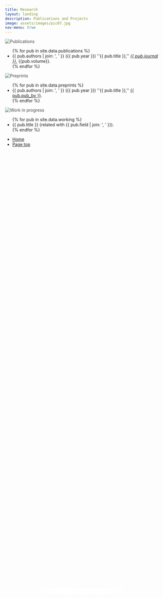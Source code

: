 ```yaml
---
title: Research
layout: landing
description: Publications and Projects
image: assets/images/pic07.jpg
nav-menu: true
---
```


<!-- Main -->
<div id="main">


<section id="four" class="spotlights">
	<section>
		<div class="image">
            <img src="{{ 'assets/images/network_communities.svg' | relative_url }}" alt="Publications" style="opacity: 0.8;" data-position="center center" />
            <h1 style="position: absolute; top: 50%; left: 50%; transform: translate(-50%, -50%); color:#ffffff; font-size: 2em; text-transform: uppercase; margin: 0;">Publications</h1>
        </div>
		<div class="content">
			<div class="inner">
				<ul class="alt">
					{% for pub in site.data.publications %}
						<li>{{ pub.authors | join: ', ' }} ({{ pub.year }}) ''{{ pub.title }},'' <em><a href="{{ pub.link }}">{{ pub.journal }}</a></em>, {{pub.volume}}.</li>
					{% endfor %}
				</ul>
			</div>
		</div>
	</section>
	<section>
		<div class="image">
            <img src="{{ 'assets/images/network_preprints.svg' | relative_url }}" alt="Preprints" style="opacity: 0.8;" data-position="top center" />
            <h1 style="position: absolute; top: 50%; left: 50%; transform: translate(-50%, -50%); color:#ffffff; font-size: 2em; text-transform: uppercase; margin: 0;">Preprints</h1>
        </div>
		<div class="content">
			<div class="inner">
				<ul class="alt">
					{% for pub in site.data.preprints %}
					<li>{{ pub.authors | join: ', ' }} ({{ pub.year }}) ''{{ pub.title }},'' <a href="{{ pub.link }}">{{ pub.pub_by }}</a>.</li>
					{% endfor %}
				</ul>
			</div>
		</div>
	</section>
	<section>
		<div class="image">
            <img src="{{ 'assets/images/network_wip.svg' | relative_url }}" alt="Work in progress" style="opacity: 0.8;" data-position="center center" />
            <h1 style="position: absolute; top: 50%; left: 50%; transform: translate(-50%, -50%); color:#ffffff; font-size: 2em; text-transform: uppercase; margin: 0;">Work in progress</h1>
        </div>
		<div class="content">
			<div class="inner">
				<ul class="alt">
					{% for pub in site.data.working %}
						<li>{{ pub.title }} (related with {{ pub.field | join: ', ' }}).</li>
					{% endfor %}
				</ul>
			</div>
		</div>
	</section>
</section>

<section>
<ul class="actions">
	<li><a href="index.html" class="button">Home</a></li>
	<li><a href="#main" class="button special">Page top</a></li>
</ul>
</section>

</div>
